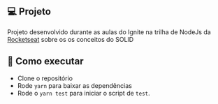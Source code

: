 ## 💻 Projeto

Projeto desenvolvido durante as aulas do Ignite na trilha de NodeJs da [Rocketseat](https://www.rocketseat.com.br/) sobre os os conceitos do SOLID

## 🚀 Como executar

- Clone o repositório
- Rode `yarn` para baixar as dependências
- Rode o `yarn test` para iniciar o script de `test`.